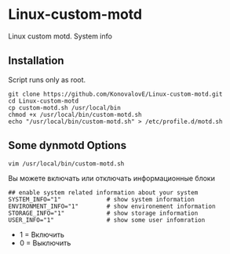 # Linux-custom-motd
 Linux custom motd. System info

Installation
------------

Script runs only as root.
~~~
git clone https://github.com/KonovalovE/Linux-custom-motd.git
cd Linux-custom-motd
cp custom-motd.sh /usr/local/bin
chmod +x /usr/local/bin/custom-motd.sh
echo "/usr/local/bin/custom-motd.sh" > /etc/profile.d/motd.sh
~~~

Some dynmotd Options
--------------------

~~~
vim /usr/local/bin/custom-motd.sh
~~~

Вы можете включать или отключать информационные блоки 

~~~
## enable system related information about your system
SYSTEM_INFO="1"             # show system information
ENVIRONMENT_INFO="1"        # show environement information
STORAGE_INFO="1"            # show storage information
USER_INFO="1"               # show some user infomration
~~~

 * 1 = Включить
 * 0 = Выключить

